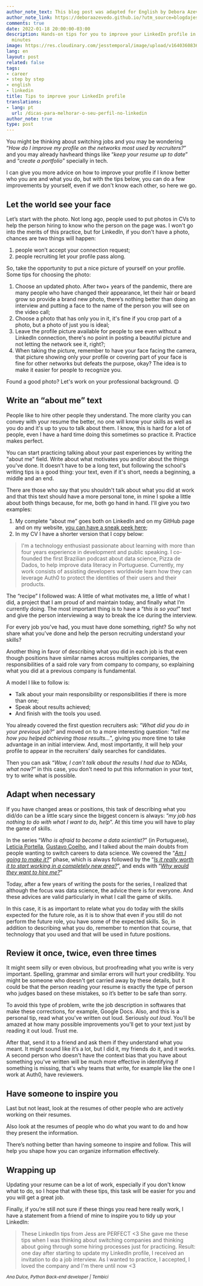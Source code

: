 ```yaml
---
author_note_text: This blog post was adapted for English by Debora Azevedo.
author_note_link: https://deboraazevedo.github.io/?utm_source=blogdajess
comments: true
date: 2022-01-18 20:00:00-03:00
description: Hands-on tips for you to improve your LinkedIn profile in less than 30
  minutes
image: https://res.cloudinary.com/jesstemporal/image/upload/v1640360836/covers/tutorial_gfgm5n.png
lang: en
layout: post
related: false
tags:
- career
- step by step
- english
- linkedin
title: Tips to improve your LinkedIn profile
translations:
- lang: pt
  url: /dicas-para-melhorar-o-seu-perfil-no-linkedin
author_note: true
type: post
---
```


You might be thinking about switching jobs and you may be wondering “*How do I improve my profile on the networks most used by recruiters?*” and you may already havheard things like “*keep your resume up to date*” and “*create a portfolio*” specially in tech.

I can give you more advice on how to improve your profile if I know better who you are and what you do, but with the tips below, you can do a few improvements by yourself, even if we don't know each other, so here we go.

## Let the world see your face

Let’s start with the photo. Not long ago, people used to put photos in CVs to help the person hiring to know who the person on the page was. I won't go into the merits of this practice, but for LinkedIn, if you don't have a photo, chances are two things will happen:

1. people won’t accept your connection request;
2. people recruiting let your profile pass along.

So, take the opportunity to put a nice picture of yourself on your profile. Some tips for choosing the photo:

1. Choose an updated photo. After two+ years of the pandemic, there are many people who have changed their appearance, let their hair or beard grow so provide a brand new photo, there’s nothing better than doing an interview and putting a face to the name of the person you will see on the video call;
2. Choose a photo that has only you in it, it's fine if you crop part of a photo, but a photo of just you is ideal;
3. Leave the profile picture available for people to see even without a LinkedIn connection, there's no point in posting a beautiful picture and not letting the network see it, right?;
4. When taking the picture, remember to have your face facing the camera, that picture showing only your profile or covering part of your face is fine for other networks but defeats the purpose, okay? The idea is to make it easier for people to recognize you.

Found a good photo? Let's work on your professional background. 😉

## Write an “about me” text

People like to hire other people they understand. The more clarity you can convey with your resume the better, no one will know your skills as well as you do and it's up to you to talk about them. I know, this is hard for a lot of people, even I have a hard time doing this sometimes so practice it. Practice makes perfect.

You can start practicing talking about your past experiences by writing the "about me" field. Write about what motivates you and/or about the things you've done. It doesn't have to be a long text, but following the school's writing tips is a good thing: your text, even if it's short, needs a beginning, a middle and an end.

There are those who say that you shouldn't talk about what you did at work and that this text should have a more personal tone, in mine I spoke a little about both things because, for me, both go hand in hand. I'll give you two examples:

1. My complete “about me” goes both on LinkedIn and on my GitHub page and on my website, [you can have a sneak peek here](https://jtemporal.com/about/); 
2. In my CV I have a shorter version that I copy below:

> I'm a technology enthusiast passionate about learning with more than four years experience in development and public speaking. I co-founded the first Brazilian podcast about data science, Pizza de Dados, to help improve data literacy in Portuguese. Currently, my work consists of assisting developers worldwide learn how they can leverage Auth0 to protect the identities of their users and their products.

The “recipe” I followed was: A little of what motivates me, a little of what I did, a project that I am proud of and maintain today, and finally what I’m currently doing. The most important thing is to have a “*this is so you!*” text and give the person interviewing a way to break the ice during the interview.

For every job you've had, you must have done something, right? So why not share what you've done and help the person recruiting understand your skills?

Another thing in favor of describing what you did in each job is that even though positions have similar names across multiples companies, the responsibilities of a said role vary from company to company, so explaining what you did at a previous company is fundamental.

A model I like to follow is:

- Talk about your main responsibility or responsibilities if there is more than one;
- Speak about results achieved;
- And finish with the tools you used.

You already covered the first question recruiters ask: “*What did you do in your previous job?*” and moved on to a more interesting question: "*tell me how you helped achieving those results...*", giving you more time to take advantage in an initial interview. And, most importantly, it will help your profile to appear in the recruiters’ daily searches for candidates.

Then you can ask “*Wow, I can’t talk about the results I had due to NDAs, what now?*” in this case, you don't need to put this information in your text, try to write what is possible.

## Adapt when necessary

If you have changed areas or positions, this task of describing what you did/do can be a little scary since the biggest concern is always: “*my job has nothing to do with what I want to do, help*”. At this time you will have to play the game of skills.

In the series “*Who is afraid to become a data scientist?*” (in Portuguese), [Leticia Portella](http://leportella.com/), [Gustavo Coelho](https://twitter.com/gusrabbit), and I talked about the main doubts from people wanting to switch careers to data science. We covered the “*[Am I going to make it?](https://medium.com/databootcamp/quem-tem-medo-de-virar-cientista-de-dados-1-3-148ae98a01dd)*” phase, which is always followed by the “[*Is it really worth it to start working in a completely new area?*](https://medium.com/pizzadedados/quem-tem-medo-de-virar-cientista-de-dados-e0a32f45af1a)”, and ends with “*[Why would they want to hire me?](https://medium.com/pizzadedados/quem-tem-medo-de-virar-cientista-de-dados-3-3-f46b118ae12a#1926)*”

Today, after a few years of writing the posts for the series, I realized that although the focus was data science, the advice there is for everyone. And these advices are valid particularly in what I call the game of skills.

In this case, it is as important to relate what you do today with the skills expected for the future role, as it is to show that even if you still do not perform the future role, you have some of the expected skills. So, in addition to describing what you do, remember to mention that course, that technology that you used and that will be used in future positions.

## Review it once, twice, even three times

It might seem silly or even obvious, but proofreading what you write is very important. Spelling, grammar and similar errors will hurt your credibility. You might be someone who doesn't get carried away by these details, but it could be that the person reading your resume is exactly the type of person who judges based on these mistakes, so it’s better to be safe than sorry.

To avoid this type of problem, write the job description in softwares that make these corrections, for example, Google Docs. Also, and this is a personal tip, read what you've written out loud. Seriously *out loud*. You'll be amazed at how many possible improvements you'll get to your text just by reading it out loud. Trust me.

After that, send it to a friend and ask them if they understand what you meant. It might sound like it’s a lot, but I did it, my friends do it, and it works. A second person who doesn't have the context bias that you have about something you've written will be much more effective in identifying if something is missing, that's why teams that write, for example like the one I work at Auth0, have reviewers.

## Have someone to inspire you

Last but not least, look at the resumes of other people who are actively working on their resumes.

Also look at the resumes of people who do what you want to do and how they present the information.

There’s nothing better than having someone to inspire and follow. This will help you shape how you can organize information effectively.

## Wrapping up

Updating your resume can be a lot of work, especially if you don't know what to do, so I hope that with these tips, this task will be easier for you and you will get a great job.

Finally, if you’re still not sure if these things you read here really work, I have a statement from a friend of mine to inspire you to tidy up your LinkedIn:

> These LinkedIn tips from Jess are PERFECT <3
> She gave me these tips when I was thinking about switching companies and thinking about going through some hiring processes just for practicing.
> Result: one day after starting to update my LinkedIn profile, I received an invitation to do a job interview. As I wanted to practice, I accepted, I loved the company and I'm there until now <3
 
<small>
<i>Ana Dulce, Python Back-end developer | Tembici</i>
</small>
